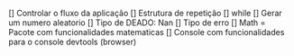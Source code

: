 [] Controlar o fluxo da aplicação 
[] Estrutura de repetição
[] while
[] Gerar um numero aleatorio
[] Tipo de DEADO: Nan
[] Tipo de erro
[]  Math = Pacote com funcionalidades matematicas
[]  Console com funcionalidades para o console devtools (browser)